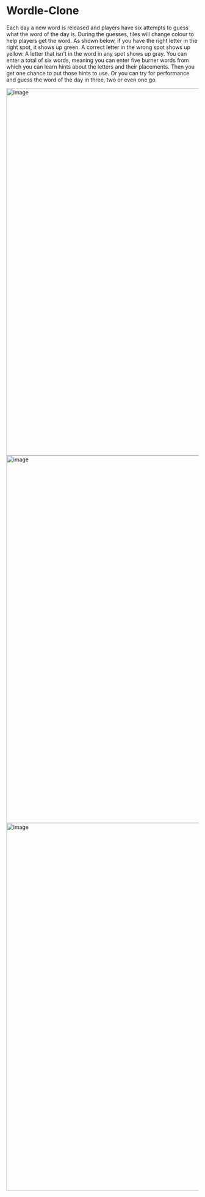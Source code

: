 # Wordle-Clone
Each day a new word is released and players have six attempts to guess what the word of the day is. During the guesses, tiles will change colour to help players get the word. As shown below, if you have the right letter in the right spot, it shows up green. A correct letter in the wrong spot shows up yellow. A letter that isn't in the word in any spot shows up gray.
You can enter a total of six words, meaning you can enter five burner words from which you can learn hints about the letters and their placements. Then you get one chance to put those hints to use. Or you can try for performance and guess the word of the day in three, two or even one go.

<img width="959" alt="image" src="https://user-images.githubusercontent.com/44071644/163107794-c11d6e7e-8f57-426c-bce1-c2484e463d03.png">
<img width="960" alt="image" src="https://user-images.githubusercontent.com/44071644/163107929-7943435b-b6a0-4973-872e-1bb76d03e62b.png">
<img width="960" alt="image" src="https://user-images.githubusercontent.com/44071644/163108101-b8f52013-4ba2-4b59-a174-0b2205e71081.png">
